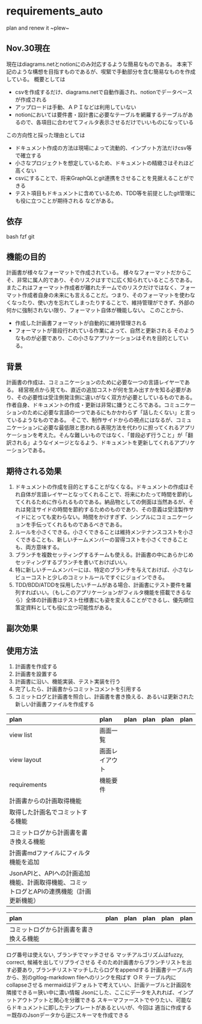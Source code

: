 # requirements_auto
plan and renew it ~plew~

## Nov.30現在
現在はdiagrams.netとnotionにのみ対応するような簡易なものである。
本来下記のような構想を目指すものであるが、喫緊で手動部分を含む簡易なものを作成している。
概要としては
* csvを作成するだけ、diagrams.netで自動作画され、notionでデータベースが作成される
* アップロードは手動、ＡＰＩなどは利用していない
* notionにおいては要件書・設計書に必要なテーブルを網羅するテーブルがあるので、各項目に合わせてフィルタ表示させるだけでいいものになっている

この方向性と採った理由としては
* ドキュメント作成の方法は現場によって流動的、インプット方法だけcsv等で確立する
* 小さなプロジェクトを想定しているため、ドキュメントの精緻さはそれほど高くない
* csvにすることで、将来GraphQLとgit連携をさせることを見据えることができる
* テスト項目もドキュメントに含めているため、TDD等を前提としたgit管理にも役に立つことが期待される
などがある。

## 依存
bash
fzf
git


## 機能の目的
計画書が様々なフォーマットで作成されている。
様々なフォーマットだからこそ、非常に属人的であり、そのリスクはすでに広く知られているところである。
またこれはフォーマット作成者が離れたチームでのリスクだけではなく、フォーマット作成者自身の未来にも言えることだ。つまり、そのフォーマットを使わなくなったり、使い方を忘れてしまったりすることで、維持管理ができず、外部の何かに強制されない限り、フォーマット自体が機能しない。
このことから、
* 作成した計画書フォーマットが自動的に維持管理される
* フォーマットが普段行われている作業によって、自然と更新される
そのようなものが必要であり、この小さなアプリケーションはそれを目的としている。


## 背景
計画書の作成は、コミュニケーションのために必要な一つの言語レイヤーである。
経営視点から見ても、直近の追加コストが何を生み出すかを知る必要があり、その必要性は受注側発注側に違いがなく双方が必要としているものである。
作者自身、ドキュメントの作成・更新は非常に嫌うところである。コミュニケーションのために必要な言語の一つであるにもかかわらず「話したくない」と言っているようなものである。
そこで、制作サイドからの視点にはなるが、コミュニケーションに必要な最低限と思われる表現方法を代わりに担ってくれるアプリケーションを考えた。そんな難しいものではなく、「普段必ず行うこと」が「翻訳される」ようなイメージとなるよう、ドキュメントを更新してくれるアプリケーションである。


## 期待される効果
1. ドキュメントの作成を目的とすることがなくなる。ドキュメントの作成はそれ自体が言語レイヤーとなってくれることで、将来にわたって時間を節約してくれるために作られるものである。納品物としての側面は当然あるが、それは発注サイドの時間を節約するためのものであり、その意義は受注製作サイドにとっても変わらない。時間をかけすぎず、シンプルにコミュニケーションを手伝ってくれるものであるべきである。
1. ルールを小さくできる。小さくできることは維持メンテナンスコストを小さくできることも、新しいチームメンバーの習得コストを小さくできることも、両方意味する。
1. ブランチを複数セッティングするチームも使える。計画書の中にあらかじめセッティングするブランチを書いておけばいい。
1. 特に新しいチームメンバーには、特定のブランチを与えておけば、小さなレビューコストと少しのコミットルールですぐにジョインできる。
1. TDD/BDD/ATDDを採用したいチームがある場合、計画書にテスト要件を羅列すればいい。（もしこのアプリケーションがフィルタ機能を搭載できるなら）全体の計画書はテスト仕様書にも姿を変えることができるし、優先順位策定資料としても役に立つ可能性がある。


## 副次効果


## 使用方法
1. 計画書を作成する
1. 計画書を設置する
1. 計画書に沿い、機能実装、テスト実装を行う
1. 完了したら、計画書からコミットコメントを引用する
1. コミットログと計画書を照合し、計画書を書き換える、あるいは更新された新しい計画書ファイルを作成する


| plan | plan | plan | plan | plan | plan | 
| :-- | :-- | :-- | :-- | :-- | :-- | 
| view list | 画面一覧 | | | | | |
| view layout | 画面レイアウト | | | | | |
| requirements | 機能要件 | | | | | |
| 計画書からの計画取得機能 | | | | | |
| 取得した計画名でコミットする機能 | | | | | |
| コミットログから計画書を書き換える機能 | | | | | |
| 計画書mdファイルにフィルタ機能を追加 | | | | | |
| JsonAPIと、APIへの計画追加機能、計画取得機能、コミットログとAPIの連携機能（計画更新機能） | | | | | |


| plan | plan | plan | plan | plan | plan | 
| :-- | :-- | :-- | :-- | :-- | :-- | 
| コミットログから計画書を書き換える機能
ログ番号は使えない, ブランチでマッチさせる
マッチアルゴリズムはfuzzy, correct, 候補を出してリプライさせる
そのため計画書からブランチリストを出す必要あり, ブランチリストマッチしたらログをappendする
計画書テーブル内から、別のgitlog-markdown fileへのリンクを飛ばす ＯＲ テーブル内にcollapseさせる
mermaidはデフォルトで考えていい、計画テーブルと計画図を隣接できる＝狭い中に濃い情報
Jsonにした、ここにデータを入れれば、インプットアウトプットと関心を分離できる
スキーマファーストでやりたい、可能ならドキュメントに即したテンプレートがあるといいが、今回は 適当に作成する＝既存のJsonデータから逆にスキーマを作成できる
